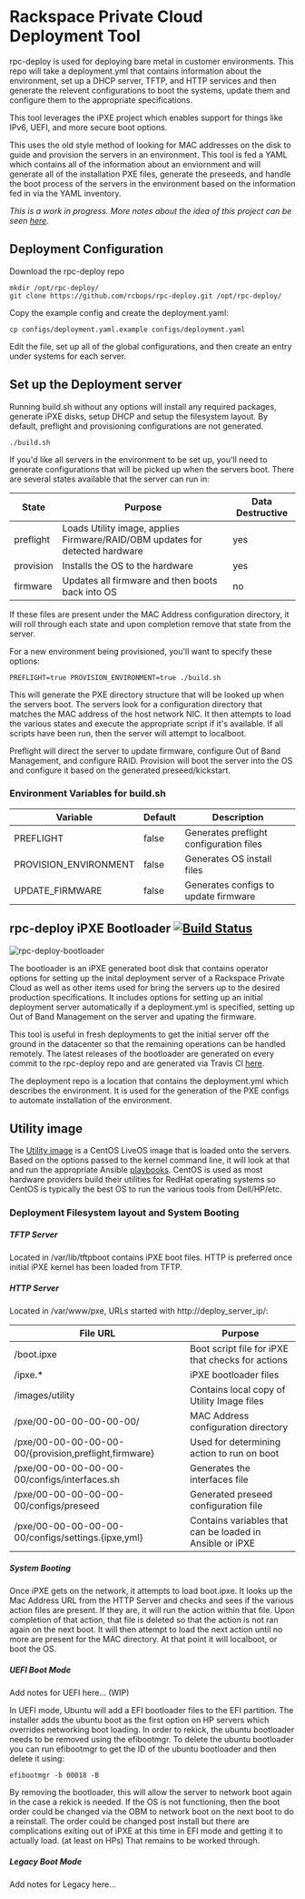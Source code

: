# Rackspace Private Cloud Deployment Tool

rpc-deploy is used for deploying bare metal in customer environments.  This repo will
take a deployment.yml that contains information about the environment, set up a DHCP server,
TFTP, and HTTP services and then generate the relevent configurations to boot the systems,
update them and configure them to the appropriate specifications.

This tool leverages the iPXE project which enables support for things like IPv6, UEFI, and more
secure boot options.

This uses the old style method of looking for MAC addresses on the disk to guide and provision
the servers in an environment.  This tool is fed a YAML which contains all of the information
about an enviornment and will generate all of the installation PXE files, generate the preseeds,
and handle the boot process of the servers in the environment based on the information fed in
via the YAML inventory.

*This is a work in progress.  More notes about the idea of this project can be seen
[here](https://etherpad.rax.io/p/rpc-deploy-v1).*

## Deployment Configuration

Download the rpc-deploy repo

    mkdir /opt/rpc-deploy/
    git clone https://github.com/rcbops/rpc-deploy.git /opt/rpc-deploy/

Copy the example config and create the deployment.yaml:

    cp configs/deployment.yaml.example configs/deployment.yaml

Edit the file, set up all of the global configurations, and then create an entry under systems
for each server.

## Set up the Deployment server

Running build.sh without any options will install any required packages, generate iPXE disks,
setup DHCP and setup the filesystem layout.  By default, preflight and provisioning configurations
are not generated.  

    ./build.sh

If you'd like all servers in the environment to be set up, you'll need to generate configurations
that will be picked up when the servers boot.  There are several states available that the server can run in:

|State|Purpose|Data Destructive|
|-----|-------|-----------|
|preflight|Loads Utility image, applies Firmware/RAID/OBM updates for detected hardware|yes|
|provision|Installs the OS to the hardware|yes|
|firmware|Updates all firmware and then boots back into OS|no|

If these files are present under the MAC Address configuration directory, it will roll through each state
and upon completion remove that state from the server.

For a new environment being provisioned, you'll want to specify these options:

    PREFLIGHT=true PROVISION_ENVIRONMENT=true ./build.sh

This will generate the PXE directory structure that will be looked up when the servers boot.  The servers
look for a configuration directory that matches the MAC address of the host network NIC.  It then attempts
to load the various states and execute the appropriate script if it's available.  If all scripts have been run,
then the server will attempt to localboot.  

Preflight will direct the server to update firmware, configure Out of Band Management, and configure RAID.
Provision will boot the server into the OS and configure it based on the generated preseed/kickstart.

### Environment Variables for build.sh

|Variable|Default|Description|
|--------|-------|-----------|
|PREFLIGHT|false|Generates preflight configuration files|
|PROVISION_ENVIRONMENT|false|Generates OS install files|
|UPDATE_FIRMWARE|false|Generates configs to update firmware|

## rpc-deploy iPXE Bootloader [![Build Status](https://travis-ci.org/rcbops/rpc-deploy.svg?branch=master)](https://travis-ci.org/rcbops/rpc-deploy)

![rpc-deploy-bootloader](images/rpc-deploy-bootloader.jpeg)

The bootloader is an iPXE generated boot disk that contains operator options for setting up the inital
deployment server of a Rackspace Private Cloud as well as other items used for bring the servers up to
the desired production specifications.  It includes options for setting up an initial deployment server
automatically if a deployment.yml is specified, setting up Out of Band Management on the server and
upating the firmware.  

This tool is useful in fresh deployments to get the initial server off the ground
in the datacenter so that the remaining operations can be handled remotely.  The latest releases of the
bootloader are generated on every commit to the rpc-deploy repo and are generated via Travis CI
[here](https://github.com/rcbops/rpc-deploy/releases/latest).

The deployment repo is a location that contains the deployment.yml which describes the environment. It
is used for the generation of the PXE configs to automate installation of the environment.

## Utility image

The [Utility image](https://github.com/rcbops/rpc-deploy-utility-image) is a CentOS LiveOS image that is
loaded onto the servers.  Based on the options passed to the kernel command line, it will look at that
and run the appropriate Ansible [playbooks](https://github.com/rcbops/rpc-deploy-utility).  CentOS is
used as most hardware providers build their utilities for RedHat operating systems so CentOS is typically
the best OS to run the various tools from Dell/HP/etc.  

### Deployment Filesystem layout and System Booting

##### TFTP Server

Located in /var/lib/tftpboot contains iPXE boot files.  HTTP is preferred once initial iPXE kernel has been loaded from TFTP.

##### HTTP Server

Located in /var/www/pxe, URLs started with http://deploy_server_ip/:

|File URL|Purpose|
|--------|-------|
|/boot.ipxe|Boot script file for iPXE that checks for actions|
|/ipxe.*|iPXE bootloader files|
|/images/utility|Contains local copy of Utility Image files|
|/pxe/00-00-00-00-00-00/| MAC Address configuration directory|
|/pxe/00-00-00-00-00-00/{provision,preflight,firmware}| Used for determining action to run on boot|
|/pxe/00-00-00-00-00-00/configs/interfaces.sh| Generates the interfaces file|
|/pxe/00-00-00-00-00-00/configs/preseed | Generated preseed configuration file|
|/pxe/00-00-00-00-00-00/configs/settings.{ipxe,yml} | Contains variables that can be loaded in Ansible or iPXE|

##### System Booting

Once iPXE gets on the network, it attempts to load boot.ipxe.  It looks up the Mac Address URL from the HTTP Server and checks and sees if the various action files are present.  If they are, it will run the action within that file.  Upon completion of that action, that file is deleted so that the action is not ran again on the next boot.  It will then attempt to load the next action until no more are present for the MAC directory.  At that point it will localboot, or boot the OS.

##### UEFI Boot Mode

Add notes for UEFI here... (WIP)

In UEFI mode, Ubuntu will add a EFI bootloader files to the EFI partition.  The installer adds the ubuntu boot as the first option on HP servers which overrides networking boot loading.  In order to rekick, the ubuntu bootloader needs to be removed using the efibootmgr.  To delete the ubuntu bootloader you can run efibootmgr to get the ID of the ubuntu bootloader and then delete it using:

    efibootmgr -b 00018 -B

By removing the bootloader, this will allow the server to network boot again in the case a rekick is needed.  If the OS is not functioning, then the boot order could be changed via the OBM to network boot on the next boot to do a reinstall.  The order could be changed post install but there are complications exiting out of iPXE at this time in EFI mode and getting it to actually load.  (at least on HPs)  That remains to be worked through.

##### Legacy Boot Mode

Add notes for Legacy here...
